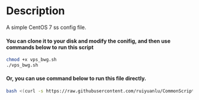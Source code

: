# Description

A simple CentOS 7 ss config file.

#### You can clone it to your disk and modify the conifig, and then use commands below to run this script

```bash
chmod +x vps_bwg.sh
./vps_bwg.sh
```



#### Or, you can use command below to run this file directly.

```bash
bash <(curl -s https://raw.githubusercontent.com/ruiyuanlu/CommonScripts/master/VPS/vps_bwg.sh)
```

